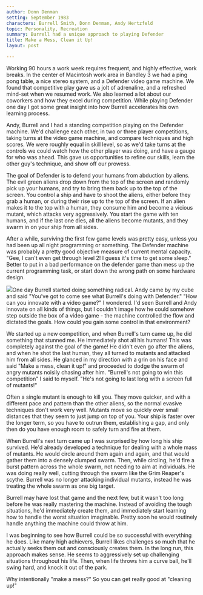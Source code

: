 ```yaml
---
author: Donn Denman
setting: September 1983
characters: Burrell Smith, Donn Denman, Andy Hertzfeld
topic: Personality, Recreation
summary: Burrell had a unique approach to playing Defender
title: Make a Mess, Clean it Up!
layout: post

---
```


Working 90 hours a work week requires frequent, and highly effective, work breaks. In the center of Macintosh work area in Bandley 3 we had a ping pong table, a nice stereo system, and a Defender video game machine. We found that competitive play gave us a jolt of adrenaline, and a refreshed mind-set when we resumed work. We also learned a lot about our coworkers and how they excel during competition. While playing Defender one day I got some great insight into how Burrell accelerates his own learning process.

  
  
  
  
Andy, Burrell and I had a standing competition playing on the Defender machine. We'd challenge each other, in two or three player competitions, taking turns at the video game machine, and compare techniques and high scores. We were roughly equal in skill level, so as we'd take turns at the controls we could watch how the other player was doing, and have a gauge for who was ahead. This gave us opportunities to refine our skills, learn the other guy's technique, and show off our prowess.  
  
  
The goal of Defender is to defend your humans from abduction by aliens. The evil green aliens drop down from the top of the screen and randomly pick up your humans, and try to bring them back up to the top of the screen. You control a ship and have to shoot the aliens, either before they grab a human, or during their rise up to the top of the screen. If an alien makes it to the top with a human, they consume him and become a vicious mutant, which attacks very aggressively. You start the game with ten humans, and if the last one dies, all the aliens become mutants, and they swarm in on your ship from all sides.   
  
  
After a while, surviving the first few game levels was pretty easy, unless you had been up all night programming or something. The Defender machine was probably a pretty good objective measure of current mental capacity. "Gee, I can't even get through level 2! I guess it's time to get some sleep." Better to put in a bad performance on the defender game than mess up the current programming task, or start down the wrong path on some hardware design.  
  
  
 [![](images/Macintosh/WozDefender_t.jpg)](images/Macintosh/WozDefender.jpg)One day Burrell started doing something radical. Andy came by my cube and said "You've got to come see what Burrell's doing with Defender." "How can you innovate with a video game?" I wondered. I'd seen Burrell and Andy innovate on all kinds of things, but I couldn't image how he could somehow step outside the box of a video game - the machine controlled the flow and dictated the goals. How could you gain some control in that environment?  
  
  
We started up a new competition, and when Burrell's turn came up, he did something that stunned me. He immediately shot all his humans! This was completely against the goal of the game! He didn't even go after the aliens, and when he shot the last human, they all turned to mutants and attacked him from all sides. He glanced in my direction with a grin on his face and said "Make a mess, clean it up!" and proceeded to dodge the swarm of angry mutants noisily chasing after him. "Burrell's not going to win this competition" I said to myself. "He's not going to last long with a screen full of mutants!"  
  
  
Often a single mutant is enough to kill you. They move quicker, and with a different pace and pattern than the other aliens, so the normal evasive techniques don't work very well. Mutants move so quickly over small distances that they seem to just jump on top of you. Your ship is faster over the longer term, so you have to outrun them, establishing a gap, and only then do you have enough room to safely turn and fire at them.  
  
  
When Burrell's next turn came up I was surprised by how long his ship survived. He'd already developed a technique for dealing with a whole mass of mutants. He would circle around them again and again, and that would gather them into a densely clumped swarm. Then, while circling, he'd fire a burst pattern across the whole swarm, not needing to aim at individuals. He was doing really well, cutting through the swarm like the Grim Reaper's scythe. Burrell was no longer attacking individual mutants, instead he was treating the whole swarm as one big target.  
  
  
Burrell may have lost that game and the next few, but it wasn't too long before he was really mastering the machine. Instead of avoiding the tough situations, he'd immediately create them, and immediately start learning how to handle the worst situation imaginable. Pretty soon he would routinely handle anything the machine could throw at him.   
  
  
I was beginning to see how Burrell could be so successful with everything he does. Like many high achievers, Burrell likes challenges so much that he actually seeks them out and consciously creates them. In the long run, this approach makes sense. He seems to aggressively set up challenging situations throughout his life. Then, when life throws him a curve ball, he'll swing hard, and knock it out of the park.   
  
  
Why intentionally "make a mess?" So you can get really good at "cleaning up!" 
